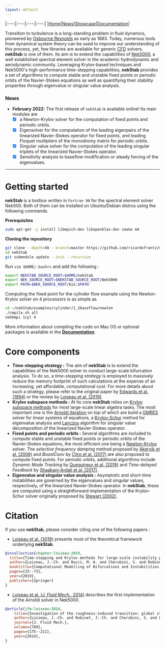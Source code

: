 ```yaml
---
layout: default
---
```


|:---:|:---:|:---:|:---:|
|[Home](./)|[News]()|[Showcase]()|[Documentation]()|

Transition to turbulence is a long-standing problem in fluid dynamics, pioneered by [Osbourne Reynolds](https://en.wikipedia.org/wiki/Osborne_Reynolds) as early as 1883.
Today, numerous tools from dynamical system theory can be used to improve our understanding of this process, yet, few libraries are available for generic [CFD](https://en.wikipedia.org/wiki/Computational_fluid_dynamics) solvers.
**nekStab** is one of them.
Its aim is to extend the capabilities of [Nek5000](https://nek5000.mcs.anl.gov/), a well established spectral element solver in the academic hydrodynamic and aerodynamic community.
Leveraging Krylov-based techniques and Nek5000's high-performance time-stepping capabilities, **nekStab** provides a set of algorithms to compute stable and unstable fixed points or periodic orbits of the Navier-Stokes equations as well as quantifying their stability properties through eigenvalue or singular value analysis.

### News

- **February 2022:** The first release of `nekStab` is available online!
Its main modules are
    -[x] a Newton-Krylov solver for the computation of fixed points and periodic orbits.
    -[x] Eigensolver for the computation of the leading eigenpairs of the linearized Navier-Stokes operator for fixed points, and leading Floquet multipliers of  the monodromy matrix for periodic orbits.
    -[x] Singular value solver for the computation of the leading singular triplets of the linearized Navier-Stokes operator.
    -[x] Sensitivity analysis to baseflow modification or steady forcing of the eigenvalues.

---

# Getting started

**nekStab** is a toolbox written in `Fortran 90` for the spectral element solver Nek500.
Both of them can be installed on Ubuntu/Debian distros using the following commands.

**Prerequisites**

```bash
sudo apt-get -y install libmpich-dev libopenblas-dev cmake m4
```

**Cloning the repository**

```bash
git clone --depth=50 --branch=master https://github.com/ricardofrantz/nekStab.git
cd nekStab
git submodule update --init --recursive
```

Run `vim $HOME/.bashrc` and add the following :

```bash
export NEKSTAB_SOURCE_ROOT=$HOME/nekStab
export NEK_SOURCE_ROOT=$NEKSTAB_SOURCE_ROOT/Nek5000
export PATH=$NEK_SOURCE_ROOT/bin:$PATH
```

Computing the fixed point for the cylinder flow example using the Newton-Krylov solver on 4 processors is as simple as

```bash
cd ~/nekStab/examples/cylinder/1_2baseflow/newton
./cmpile.sh all
nekbmpi 1cyl 4
```

More information about compiling the code on Mac OS or optional packages is available in the [**Documentation**](https://ricardofrantz.github.io/nekStabDoc/en/master/index.html).

# Core components

- **Time-stepping strategy :** The aim of **nekStab** is to extend the capabilities of the Nek5000 solver to conduct large-scale bifurcation analysis.
To do so, a *time-stepping strategy* is employed to massively reduce the memory footprint of such calculations at the expense of an increasing, yet affordable, computational cost.
For more details about such a strategy, please refer to the original paper by [Edwards et al. (1994)](https://www.sciencedirect.com/science/article/pii/S0021999184710072) or the review by [Loiseau et al. (2019)](https://arxiv.org/pdf/1804.03859.pdf).
- **Krylov subspace methods :** At its core **nekStab** relies on [Krylov subspace methods](https://en.wikipedia.org/wiki/Krylov_subspace) for most large-scale linear algebra tasks.
The most important one is the [Arnoldi iteration](https://en.wikipedia.org/wiki/Arnoldi_iteration) on top of which are build a [GMRES](https://en.wikipedia.org/wiki/Generalized_minimal_residual_method) solver for linear systems of equations, a [Krylov-Schur](404) method for eigenvalue analysis and [Lanczos](https://en.wikipedia.org/wiki/Lanczos_algorithm) algorithm for singular value decomposition of the linearized Navier-Stokes operator.
- **Fixed points and periodic orbits :** Several algorithms are included to compute stable and unstable fixed points or periodic orbits of the Navier-Stokes equations, the most efficient one being a [Newton-Krylov](https://en.wikipedia.org/wiki/Newton%E2%80%93Krylov_method) solver.
The *selective frequency damping* method proposed by [Akervik et al. (2006)](https://www.mech.kth.se/~luca/papers/SFD_PoF.pdf) and *BoostConv* by [Citro et al. (2017)](https://www.sciencedirect.com/science/article/pii/S0021999117303698?casa_token=XtEKhWIYrQAAAAAA:PE_AnCzzNSRfbclSvA5NEtxUsBgQTwh38bH0NG3a9l1NRaDMFYnYqbsZb9Wb_ItjlynZHX7cavEK) are also proposed to compute fixed points.
For periodic orbits, additional algorithms include *Dynamic Mode Tracking* by [Queguineur et al. (2019)](https://aip.scitation.org/doi/abs/10.1063/1.5085474) and *Time-delayed Feedback* by [Shaabani-Ardali et al. (2017)](https://journals.aps.org/prfluids/abstract/10.1103/PhysRevFluids.2.113904).
- **Eigenvalue and singular value analysis :** Asymptotic and short-time instabilities are governed by the eigenvalues and singular values, respectively, of the linearized Navier-Stokes operator.
In **nekStab**, these are computed using a straightforward implementation of the Krylov-Schur solver originally proposed by [Stewart (2002)](https://epubs.siam.org/doi/10.1137/S0895479800371529).

# Citation

If you use **nekStab**, please consider citing one of the following papers :
- [Loiseau et al. (2019)](https://arxiv.org/pdf/1804.03859.pdf) presents most of the theoretical framework underlying **nekStab**.
```bibtex
@incollection{chapter:loiseau:2019,
  title={Time-stepping and Krylov methods for large-scale instability problems},
  author={Loiseau, J.-Ch. and Bucci, M. A. and Cherubini, S. and Robinet, J.-Ch.},
  booktitle={Computational Modelling of Bifurcations and Instabilities in Fluid Dynamics},
  pages={33--73},
  year={2019},
  publisher={Springer}
}
```
- [Loiseau et al. (*J. Fluid Mech.*, 2014)](https://sam.ensam.eu/bitstream/handle/10985/8974/DYNFLUID-JFM-LOISEAU-2014.pdf?sequence=1&isAllowed=y) describes the first implementation of the Arnoldi solver in Nek5000.
```bibtex
@article{jfm:loiseau:2014,
    title={Investigation of the roughness-induced transition: global stability analyses and direct numerical simulations},
    author={Loiseau, J.-Ch. and Robinet, J.-Ch. and Cherubini, S. and Leriche, E.},
    journal={J. Fluid Mech.},
    volume={760},
    pages={175--211},
    year={2014},
}
```
